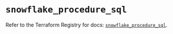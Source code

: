 # `snowflake_procedure_sql`

Refer to the Terraform Registry for docs: [`snowflake_procedure_sql`](https://registry.terraform.io/providers/snowflakedb/snowflake/2.1.1/docs/resources/procedure_sql).
